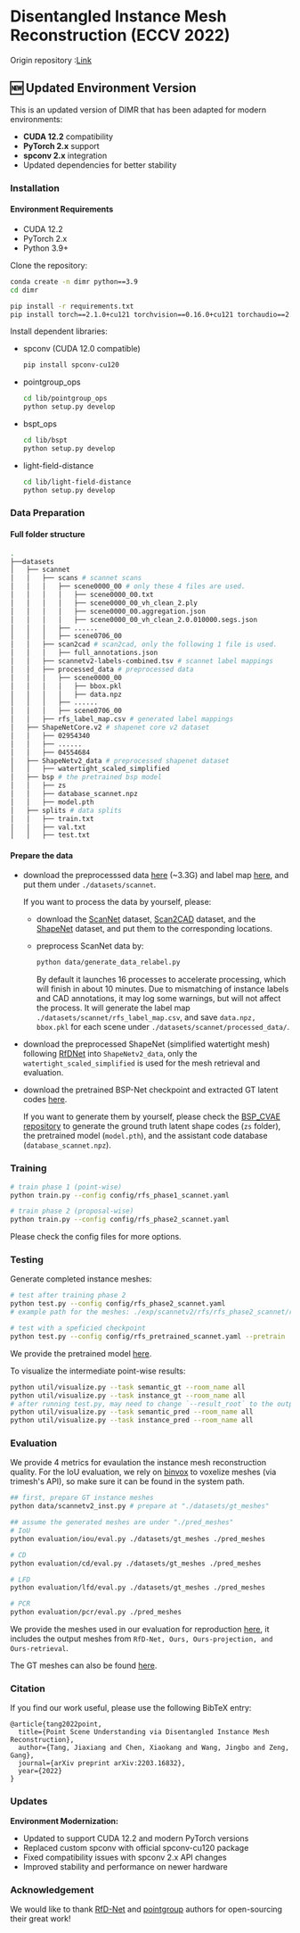 # Disentangled Instance Mesh Reconstruction (ECCV 2022)

Origin repository :[Link](https://github.com/ashawkey/dimr)

## 🆕 Updated Environment Version

This is an updated version of DIMR that has been adapted for modern environments:
- **CUDA 12.2** compatibility
- **PyTorch 2.x** support
- **spconv 2.x** integration
- Updated dependencies for better stability

### Installation

#### Environment Requirements

- CUDA 12.2
- PyTorch 2.x
- Python 3.9+

Clone the repository:
```bash
conda create -n dimr python==3.9
cd dimr

pip install -r requirements.txt
pip install torch==2.1.0+cu121 torchvision==0.16.0+cu121 torchaudio==2.1.0 --index-url https://download.pytorch.org/whl/cu121

```

Install dependent libraries:

* spconv (CUDA 12.0 compatible)
  ```bash
  pip install spconv-cu120
  ```

* pointgroup_ops
  ```bash
  cd lib/pointgroup_ops
  python setup.py develop
  ```

* bspt_ops
  ```bash
  cd lib/bspt
  python setup.py develop
  ```

* light-field-distance
  ```bash
  cd lib/light-field-distance
  python setup.py develop
  ```


### Data Preparation

#### Full folder structure

```bash
.
├──datasets
│   ├── scannet
│   │   ├── scans # scannet scans
│   │   │   ├── scene0000_00 # only these 4 files are used.
│   │   │   │   ├── scene0000_00.txt
│   │   │   │   ├── scene0000_00_vh_clean_2.ply
│   │   │   │   ├── scene0000_00.aggregation.json
│   │   │   │   ├── scene0000_00_vh_clean_2.0.010000.segs.json
│   │   │   ├── ......
│   │   │   ├── scene0706_00
│   │   ├── scan2cad # scan2cad, only the following 1 file is used.
│   │   │   ├── full_annotations.json
│   │   ├── scannetv2-labels-combined.tsv # scannet label mappings
│   │   ├── processed_data # preprocessed data
│   │   │   ├── scene0000_00 
│   │   │   │   ├── bbox.pkl
│   │   │   │   ├── data.npz
│   │   │   ├── ......
│   │   │   ├── scene0706_00
│   │   ├── rfs_label_map.csv # generated label mappings
│   ├── ShapeNetCore.v2 # shapenet core v2 dataset
│   │   ├── 02954340
│   │   ├── ......
│   │   ├── 04554684
│   ├── ShapeNetv2_data # preprocessed shapenet dataset
│   │   ├── watertight_scaled_simplified
│   ├── bsp # the pretrained bsp model
│   │   ├── zs
│   │   ├── database_scannet.npz
│   │   ├── model.pth
│   ├── splits # data splits
│   │   ├── train.txt
│   │   ├── val.txt
│   │   ├── test.txt
```

#### Prepare the data

* download the preprocesssed data [here](https://drive.google.com/file/d/1lJUWMQ2g-a1r2QGjawpgU3jVCCqF-DLO/view?usp=sharing) (~3.3G) and label map [here](https://drive.google.com/file/d/18riZPYQxKhmlTw-0ku7paMxLAT9ZoNdp/view?usp=sharing), and put them under `./datasets/scannet`.

  If you want to process the data by yourself, please:
  
  * download the [ScanNet](http://www.scan-net.org/) dataset, [Scan2CAD](https://github.com/skanti/Scan2CAD) dataset, and the [ShapeNet](https://shapenet.org/) dataset, and put them to the corresponding locations.

  * preprocess ScanNet data by:

    ```bash
    python data/generate_data_relabel.py
    ```

    By default it launches 16 processes to accelerate processing, which will finish in about 10 minutes. Due to mismatching of instance labels and CAD annotations, it may log some warnings, but will not affect the process.
    It will generate the label map `./datasets/scannet/rfs_label_map.csv`, and save `data.npz, bbox.pkl` for each scene under `./datasets/scannet/processed_data/`.

* download the preprocessed ShapeNet (simplified watertight mesh) following [RfDNet](https://github.com/yinyunie/RfDNet) into `ShapeNetv2_data`, only the `watertight_scaled_simplified` is used for the mesh retrieval and evaluation.

* download the pretrained BSP-Net checkpoint and extracted GT latent codes [here](https://drive.google.com/file/d/1lKCrwM9aA9CWyD_baoIuxt7VCNV17WLR/view?usp=sharing).

  If you want to generate them by yourself, please check the [BSP_CVAE repository](https://github.com/ashawkey/bsp_cvae) to generate the ground truth latent shape codes (`zs` folder), the pretrained model (`model.pth`), and the assistant code database (`database_scannet.npz`).


### Training

```bash
# train phase 1 (point-wise)
python train.py --config config/rfs_phase1_scannet.yaml

# train phase 2 (proposal-wise)
python train.py --config config/rfs_phase2_scannet.yaml
```

Please check the config files for more options.

### Testing

Generate completed instance meshes:
```bash
# test after training phase 2
python test.py --config config/rfs_phase2_scannet.yaml
# example path for the meshes: ./exp/scannetv2/rfs/rfs_phase2_scannet/result/epoch256_nmst0.3_scoret0.05_npointt100/val/trimeshes/

# test with a speficied checkpoint
python test.py --config config/rfs_pretrained_scannet.yaml --pretrain ./checkpoint.pth
```

We provide the pretrained model [here](https://drive.google.com/file/d/1vYS7kD5bcQKQY-YjDtuty87yNVg4t1zf/view?usp=sharing).


To visualize the intermediate point-wise results:
```bash
python util/visualize.py --task semantic_gt --room_name all
python util/visualize.py --task instance_gt --room_name all
# after running test.py, may need to change `--result_root` to the output directory, check the script for more details.
python util/visualize.py --task semantic_pred --room_name all
python util/visualize.py --task instance_pred --room_name all
```

### Evaluation

We provide 4 metrics for evaulation the instance mesh reconstruction quality.
For the IoU evaluation, we rely on [binvox](https://www.patrickmin.com/binvox/) to voxelize meshes (via trimesh's API), so make sure it can be found in the system path.

```bash
## first, prepare GT instance meshes 
python data/scannetv2_inst.py # prepare at "./datasets/gt_meshes"

## assume the generated meshes are under "./pred_meshes"
# IoU
python evaluation/iou/eval.py ./datasets/gt_meshes ./pred_meshes

# CD
python evaluation/cd/eval.py ./datasets/gt_meshes ./pred_meshes

# LFD
python evaluation/lfd/eval.py ./datasets/gt_meshes ./pred_meshes

# PCR
python evaluation/pcr/eval.py ./pred_meshes
```

We provide the meshes used in our evaluation for reproduction [here](https://drive.google.com/file/d/1_z0nHZQ86-WApr3J0Lw1OV3fL4rrh_V4/view?usp=sharing), it includes the output meshes from `RfD-Net, Ours, Ours-projection, and Ours-retrieval`.

The GT meshes can also be found [here](https://drive.google.com/file/d/1ArUgyoSfXuSP34Asf0HrZYbd28yPm0vQ/view?usp=sharing).


### Citation

If you find our work useful, please use the following BibTeX entry:
```
@article{tang2022point,
  title={Point Scene Understanding via Disentangled Instance Mesh Reconstruction},
  author={Tang, Jiaxiang and Chen, Xiaokang and Wang, Jingbo and Zeng, Gang},
  journal={arXiv preprint arXiv:2203.16832},
  year={2022}
}
```

### Updates

**Environment Modernization:**
- Updated to support CUDA 12.2 and modern PyTorch versions
- Replaced custom spconv with official spconv-cu120 package
- Fixed compatibility issues with spconv 2.x API changes
- Improved stability and performance on newer hardware

### Acknowledgement

We would like to thank [RfD-Net](https://github.com/yinyunie/RfDNet) and [pointgroup](https://github.com/dvlab-research/PointGroup) authors for open-sourcing their great work!